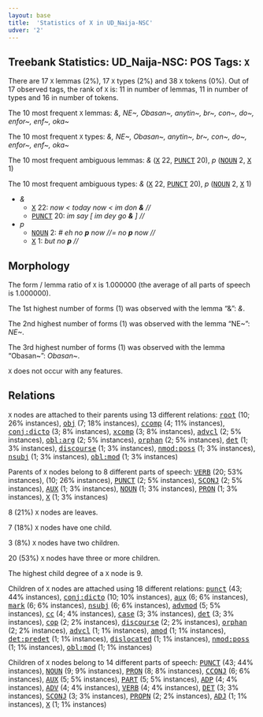 ```yaml
---
layout: base
title:  'Statistics of X in UD_Naija-NSC'
udver: '2'
---
```


## Treebank Statistics: UD_Naija-NSC: POS Tags: `X`

There are 17 `X` lemmas (2%), 17 `X` types (2%) and 38 `X` tokens (0%).
Out of 17 observed tags, the rank of `X` is: 11 in number of lemmas, 11 in number of types and 16 in number of tokens.

The 10 most frequent `X` lemmas: <em>&, NE~, Obasan~, anytin~, br~, con~, do~, enfor~, enf~, oka~</em>

The 10 most frequent `X` types:  <em>&, NE~, Obasan~, anytin~, br~, con~, do~, enfor~, enf~, oka~</em>

The 10 most frequent ambiguous lemmas: <em>&</em> (<tt><a href="pcm_nsc-pos-X.html">X</a></tt> 22, <tt><a href="pcm_nsc-pos-PUNCT.html">PUNCT</a></tt> 20), <em>p</em> (<tt><a href="pcm_nsc-pos-NOUN.html">NOUN</a></tt> 2, <tt><a href="pcm_nsc-pos-X.html">X</a></tt> 1)

The 10 most frequent ambiguous types:  <em>&</em> (<tt><a href="pcm_nsc-pos-X.html">X</a></tt> 22, <tt><a href="pcm_nsc-pos-PUNCT.html">PUNCT</a></tt> 20), <em>p</em> (<tt><a href="pcm_nsc-pos-NOUN.html">NOUN</a></tt> 2, <tt><a href="pcm_nsc-pos-X.html">X</a></tt> 1)


* <em>&</em>
  * <tt><a href="pcm_nsc-pos-X.html">X</a></tt> 22: <em>now < today now < im don <b>&</b> //</em>
  * <tt><a href="pcm_nsc-pos-PUNCT.html">PUNCT</a></tt> 20: <em>im say [ im dey go <b>&</b> ] //</em>
* <em>p</em>
  * <tt><a href="pcm_nsc-pos-NOUN.html">NOUN</a></tt> 2: <em># eh no <b>p</b> now //= no <b>p</b> now //</em>
  * <tt><a href="pcm_nsc-pos-X.html">X</a></tt> 1: <em>but no <b>p</b> //</em>

## Morphology

The form / lemma ratio of `X` is 1.000000 (the average of all parts of speech is 1.000000).

The 1st highest number of forms (1) was observed with the lemma “&”: <em>&</em>.

The 2nd highest number of forms (1) was observed with the lemma “NE~”: <em>NE~</em>.

The 3rd highest number of forms (1) was observed with the lemma “Obasan~”: <em>Obasan~</em>.

`X` does not occur with any features.


## Relations

`X` nodes are attached to their parents using 13 different relations: <tt><a href="pcm_nsc-dep-root.html">root</a></tt> (10; 26% instances), <tt><a href="pcm_nsc-dep-obj.html">obj</a></tt> (7; 18% instances), <tt><a href="pcm_nsc-dep-ccomp.html">ccomp</a></tt> (4; 11% instances), <tt><a href="pcm_nsc-dep-conj-dicto.html">conj:dicto</a></tt> (3; 8% instances), <tt><a href="pcm_nsc-dep-xcomp.html">xcomp</a></tt> (3; 8% instances), <tt><a href="pcm_nsc-dep-advcl.html">advcl</a></tt> (2; 5% instances), <tt><a href="pcm_nsc-dep-obl-arg.html">obl:arg</a></tt> (2; 5% instances), <tt><a href="pcm_nsc-dep-orphan.html">orphan</a></tt> (2; 5% instances), <tt><a href="pcm_nsc-dep-det.html">det</a></tt> (1; 3% instances), <tt><a href="pcm_nsc-dep-discourse.html">discourse</a></tt> (1; 3% instances), <tt><a href="pcm_nsc-dep-nmod-poss.html">nmod:poss</a></tt> (1; 3% instances), <tt><a href="pcm_nsc-dep-nsubj.html">nsubj</a></tt> (1; 3% instances), <tt><a href="pcm_nsc-dep-obl-mod.html">obl:mod</a></tt> (1; 3% instances)

Parents of `X` nodes belong to 8 different parts of speech: <tt><a href="pcm_nsc-pos-VERB.html">VERB</a></tt> (20; 53% instances),  (10; 26% instances), <tt><a href="pcm_nsc-pos-PUNCT.html">PUNCT</a></tt> (2; 5% instances), <tt><a href="pcm_nsc-pos-SCONJ.html">SCONJ</a></tt> (2; 5% instances), <tt><a href="pcm_nsc-pos-AUX.html">AUX</a></tt> (1; 3% instances), <tt><a href="pcm_nsc-pos-NOUN.html">NOUN</a></tt> (1; 3% instances), <tt><a href="pcm_nsc-pos-PRON.html">PRON</a></tt> (1; 3% instances), <tt><a href="pcm_nsc-pos-X.html">X</a></tt> (1; 3% instances)

8 (21%) `X` nodes are leaves.

7 (18%) `X` nodes have one child.

3 (8%) `X` nodes have two children.

20 (53%) `X` nodes have three or more children.

The highest child degree of a `X` node is 9.

Children of `X` nodes are attached using 18 different relations: <tt><a href="pcm_nsc-dep-punct.html">punct</a></tt> (43; 44% instances), <tt><a href="pcm_nsc-dep-conj-dicto.html">conj:dicto</a></tt> (10; 10% instances), <tt><a href="pcm_nsc-dep-aux.html">aux</a></tt> (6; 6% instances), <tt><a href="pcm_nsc-dep-mark.html">mark</a></tt> (6; 6% instances), <tt><a href="pcm_nsc-dep-nsubj.html">nsubj</a></tt> (6; 6% instances), <tt><a href="pcm_nsc-dep-advmod.html">advmod</a></tt> (5; 5% instances), <tt><a href="pcm_nsc-dep-cc.html">cc</a></tt> (4; 4% instances), <tt><a href="pcm_nsc-dep-case.html">case</a></tt> (3; 3% instances), <tt><a href="pcm_nsc-dep-det.html">det</a></tt> (3; 3% instances), <tt><a href="pcm_nsc-dep-cop.html">cop</a></tt> (2; 2% instances), <tt><a href="pcm_nsc-dep-discourse.html">discourse</a></tt> (2; 2% instances), <tt><a href="pcm_nsc-dep-orphan.html">orphan</a></tt> (2; 2% instances), <tt><a href="pcm_nsc-dep-advcl.html">advcl</a></tt> (1; 1% instances), <tt><a href="pcm_nsc-dep-amod.html">amod</a></tt> (1; 1% instances), <tt><a href="pcm_nsc-dep-det-predet.html">det:predet</a></tt> (1; 1% instances), <tt><a href="pcm_nsc-dep-dislocated.html">dislocated</a></tt> (1; 1% instances), <tt><a href="pcm_nsc-dep-nmod-poss.html">nmod:poss</a></tt> (1; 1% instances), <tt><a href="pcm_nsc-dep-obl-mod.html">obl:mod</a></tt> (1; 1% instances)

Children of `X` nodes belong to 14 different parts of speech: <tt><a href="pcm_nsc-pos-PUNCT.html">PUNCT</a></tt> (43; 44% instances), <tt><a href="pcm_nsc-pos-NOUN.html">NOUN</a></tt> (9; 9% instances), <tt><a href="pcm_nsc-pos-PRON.html">PRON</a></tt> (8; 8% instances), <tt><a href="pcm_nsc-pos-CCONJ.html">CCONJ</a></tt> (6; 6% instances), <tt><a href="pcm_nsc-pos-AUX.html">AUX</a></tt> (5; 5% instances), <tt><a href="pcm_nsc-pos-PART.html">PART</a></tt> (5; 5% instances), <tt><a href="pcm_nsc-pos-ADP.html">ADP</a></tt> (4; 4% instances), <tt><a href="pcm_nsc-pos-ADV.html">ADV</a></tt> (4; 4% instances), <tt><a href="pcm_nsc-pos-VERB.html">VERB</a></tt> (4; 4% instances), <tt><a href="pcm_nsc-pos-DET.html">DET</a></tt> (3; 3% instances), <tt><a href="pcm_nsc-pos-SCONJ.html">SCONJ</a></tt> (3; 3% instances), <tt><a href="pcm_nsc-pos-PROPN.html">PROPN</a></tt> (2; 2% instances), <tt><a href="pcm_nsc-pos-ADJ.html">ADJ</a></tt> (1; 1% instances), <tt><a href="pcm_nsc-pos-X.html">X</a></tt> (1; 1% instances)

